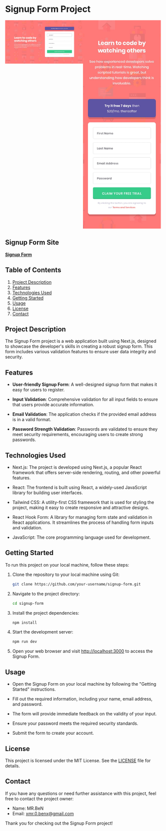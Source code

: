 # Signup Form Project

<div style="display: flex; justify-content: space-between;">
    <div style="flex: 1;">
        <img src="public/design/desktop-design.jpg" alt="Desktop version">
    </div>
    <div style="flex: 1;">
        <img src="public/design/mobile-design.jpg" alt="Mobile version">
    </div>
</div>

## Signup Form Site
[**Signup Form**](https://signup-form-one-kappa.vercel.app/)

## Table of Contents


1. [Project Description](#project-description)
2. [Features](#features)
3. [Technologies Used](#technologies-used)
4. [Getting Started](#getting-started)
5. [Usage](#usage)
6. [License](#license)
7. [Contact](#contact)

## Project Description

The Signup Form project is a web application built using Next.js, designed to showcase the developer's skills in creating a robust signup form. This form includes various validation features to ensure user data integrity and security.

## Features

- **User-friendly Signup Form**: A well-designed signup form that makes it easy for users to register.

- **Input Validation**: Comprehensive validation for all input fields to ensure that users provide accurate information.

- **Email Validation**: The application checks if the provided email address is in a valid format.

- **Password Strength Validation**: Passwords are validated to ensure they meet security requirements, encouraging users to create strong passwords.

## Technologies Used

- Next.js: The project is developed using Next.js, a popular React framework that offers server-side rendering, routing, and other powerful features.

- React: The frontend is built using React, a widely-used JavaScript library for building user interfaces.

- Tailwind CSS: A utility-first CSS framework that is used for styling the project, making it easy to create responsive and attractive designs.

- React Hook Form: A library for managing form state and validation in React applications. It streamlines the process of handling form inputs and validation.

- JavaScript: The core programming language used for development.

## Getting Started

To run this project on your local machine, follow these steps:

1. Clone the repository to your local machine using Git:

   ```bash
   git clone https://github.com/your-username/signup-form.git
   ```

2. Navigate to the project directory:

   ```bash
   cd signup-form
   ```

3. Install the project dependencies:

   ```bash
   npm install
   ```

4. Start the development server:

   ```bash
   npm run dev
   ```

5. Open your web browser and visit [http://localhost:3000](http://localhost:3000) to access the Signup Form.

## Usage

- Open the Signup Form on your local machine by following the "Getting Started" instructions.

- Fill out the required information, including your name, email address, and password.

- The form will provide immediate feedback on the validity of your input.

- Ensure your password meets the required security standards.

- Submit the form to create your account.


## License

This project is licensed under the MIT License. See the [LICENSE](LICENSE) file for details.

## Contact

If you have any questions or need further assistance with this project, feel free to contact the project owner:

- Name: MR.BeN
- Email: xmr.0.benx@gmail.com

Thank you for checking out the Signup Form project!
